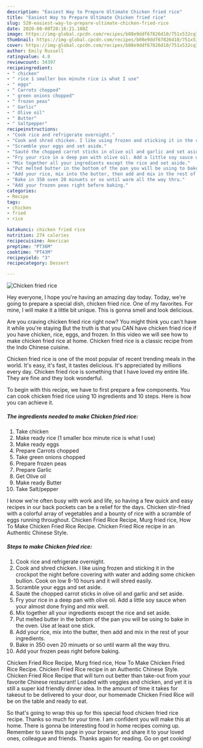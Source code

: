 ```yaml
---
description: "Easiest Way to Prepare Ultimate Chicken fried rice"
title: "Easiest Way to Prepare Ultimate Chicken fried rice"
slug: 520-easiest-way-to-prepare-ultimate-chicken-fried-rice
date: 2020-08-08T20:16:21.108Z
image: https://img-global.cpcdn.com/recipes/b08e9ddf67826d10/751x532cq70/chicken-fried-rice-recipe-main-photo.jpg
thumbnail: https://img-global.cpcdn.com/recipes/b08e9ddf67826d10/751x532cq70/chicken-fried-rice-recipe-main-photo.jpg
cover: https://img-global.cpcdn.com/recipes/b08e9ddf67826d10/751x532cq70/chicken-fried-rice-recipe-main-photo.jpg
author: Emily Russell
ratingvalue: 4.8
reviewcount: 34397
recipeingredient:
- " chicken"
- " rice 1 smaller box minute rice is what I use"
- " eggs"
- " Carrots chopped"
- " green onions chopped"
- " frozen peas"
- " Garlic"
- " Olive oil"
- " Butter"
- " Saltpepper"
recipeinstructions:
- "Cook rice and refrigerate overnight."
- "Cook and shred chicken. I like using frozen and sticking it in the crockpot the night before covering with water and adding some chicken bullion. Cook on low 8-10 hours and it will shred easily."
- "Scramble your eggs and set aside."
- "Sauté the chopped carrot sticks in olive oil and garlic and set aside."
- "Fry your rice in a deep pan with olive oil. Add a little soy sauce when your almost done frying and mix well."
- "Mix together all your ingredients except the rice and set aside."
- "Put melted butter in the bottom of the pan you will be using to bake in the oven. Use at least one stick."
- "Add your rice, mix into the butter, then add and mix in the rest of your ingredients."
- "Bake in 350 oven 20 minuets or so until warm all the way thru."
- "Add your frozen peas right before baking."
categories:
- Recipe
tags:
- chicken
- fried
- rice

katakunci: chicken fried rice 
nutrition: 274 calories
recipecuisine: American
preptime: "PT36M"
cooktime: "PT43M"
recipeyield: "3"
recipecategory: Dessert

---
```



![Chicken fried rice](https://img-global.cpcdn.com/recipes/b08e9ddf67826d10/751x532cq70/chicken-fried-rice-recipe-main-photo.jpg)

Hey everyone, I hope you're having an amazing day today. Today, we're going to prepare a special dish, chicken fried rice. One of my favorites. For mine, I will make it a little bit unique. This is gonna smell and look delicious.

Are you craving chicken fried rice right now? You might think you can&#39;t have it while you&#39;re staying But the truth is that you CAN have chicken fried rice if you have chicken, rice, eggs, and frozen. In this video we will see how to make chicken fried rice at home. Chicken fried rice is a classic recipe from the Indo Chinese cuisine.

Chicken fried rice is one of the most popular of recent trending meals in the world. It's easy, it's fast, it tastes delicious. It's appreciated by millions every day. Chicken fried rice is something that I have loved my entire life. They are fine and they look wonderful.


To begin with this recipe, we have to first prepare a few components. You can cook chicken fried rice using 10 ingredients and 10 steps. Here is how you can achieve it.

<!--inarticleads1-->

##### The ingredients needed to make Chicken fried rice:

1. Take  chicken
1. Make ready  rice (1 smaller box minute rice is what I use)
1. Make ready  eggs
1. Prepare  Carrots chopped
1. Take  green onions chopped
1. Prepare  frozen peas
1. Prepare  Garlic
1. Get  Olive oil
1. Make ready  Butter
1. Take  Salt/pepper


I know we&#39;re often busy with work and life, so having a few quick and easy recipes in our back pockets can be a relief for the days. Chicken stir-fried with a colorful array of vegetables and a bounty of rice with a scramble of eggs running throughout. Chicken Fried Rice Recipe, Murg fried rice, How To Make Chicken Fried Rice Recipe. Chicken Fried Rice recipe in an Authentic Chinese Style. 

<!--inarticleads2-->

##### Steps to make Chicken fried rice:

1. Cook rice and refrigerate overnight.
1. Cook and shred chicken. I like using frozen and sticking it in the crockpot the night before covering with water and adding some chicken bullion. Cook on low 8-10 hours and it will shred easily.
1. Scramble your eggs and set aside.
1. Sauté the chopped carrot sticks in olive oil and garlic and set aside.
1. Fry your rice in a deep pan with olive oil. Add a little soy sauce when your almost done frying and mix well.
1. Mix together all your ingredients except the rice and set aside.
1. Put melted butter in the bottom of the pan you will be using to bake in the oven. Use at least one stick.
1. Add your rice, mix into the butter, then add and mix in the rest of your ingredients.
1. Bake in 350 oven 20 minuets or so until warm all the way thru.
1. Add your frozen peas right before baking.


Chicken Fried Rice Recipe, Murg fried rice, How To Make Chicken Fried Rice Recipe. Chicken Fried Rice recipe in an Authentic Chinese Style. Chicken Fried Rice Recipe that will turn out better than take-out from your favorite Chinese restaurant! Loaded with veggies and chicken, and yet it is still a super kid friendly dinner idea. In the amount of time it takes for takeout to be delivered to your door, our homemade Chicken Fried Rice will be on the table and ready to eat. 

So that's going to wrap this up for this special food chicken fried rice recipe. Thanks so much for your time. I am confident you will make this at home. There is gonna be interesting food in home recipes coming up. Remember to save this page in your browser, and share it to your loved ones, colleague and friends. Thanks again for reading. Go on get cooking!
